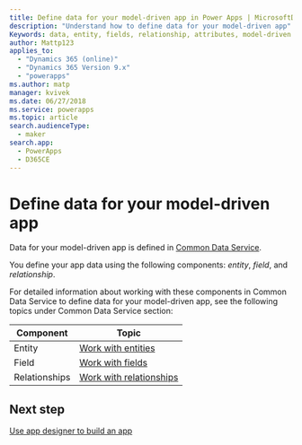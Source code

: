 ```yaml
---
title: Define data for your model-driven app in Power Apps | MicrosoftDocs
description: "Understand how to define data for your model-driven app"
Keywords: data, entity, fields, relationship, attributes, model-driven app
author: Mattp123
applies_to: 
  - "Dynamics 365 (online)"
  - "Dynamics 365 Version 9.x"
  - "powerapps"
ms.author: matp
manager: kvivek
ms.date: 06/27/2018
ms.service: powerapps
ms.topic: article
search.audienceType: 
  - maker
search.app: 
  - PowerApps
  - D365CE
---
```

# Define data for your model-driven app

Data for your model-driven app is defined in [Common Data Service](../common-data-service/data-platform-intro.md). 

You define your app data using the following components: *entity*, *field*, and *relationship*.

For detailed information about working with these components in Common Data Service to define data for your model-driven app, see the following topics under Common Data Service section:

|Component |Topic|
|-----|----|
|Entity| [Work with entities](../common-data-service/entity-overview.md)|
|Field| [Work with fields](../common-data-service/fields-overview.md)|
|Relationships| [Work with relationships](../common-data-service/relationships-overview.md)|

## Next step

[Use app designer to build an app](design-custom-business-apps-using-app-designer.md)
